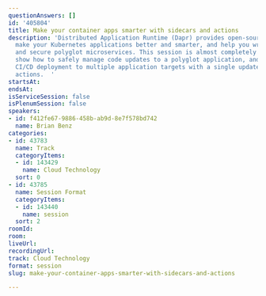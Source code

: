 ```yaml
---
questionAnswers: []
id: '405804'
title: Make your container apps smarter with sidecars and actions
description: 'Distributed Application Runtime (Dapr) provides open-source APIs that
  make your Kubernetes applications better and smarter, and help you write resilient
  and secure polyglot microservices. This session is almost completely demos.  I’ll
  show how to safely manage code updates to a polyglot application, and automated
  CI/CD deployment to multiple application targets with a single update via GitHub
  actions.  '
startsAt: 
endsAt: 
isServiceSession: false
isPlenumSession: false
speakers:
- id: f412fe67-9886-458b-ab9d-8e7f578bd742
  name: Brian Benz
categories:
- id: 43783
  name: Track
  categoryItems:
  - id: 143429
    name: Cloud Technology
  sort: 0
- id: 43785
  name: Session Format
  categoryItems:
  - id: 143440
    name: session
  sort: 2
roomId: 
room: 
liveUrl: 
recordingUrl: 
track: Cloud Technology
format: session
slug: make-your-container-apps-smarter-with-sidecars-and-actions

---
```

